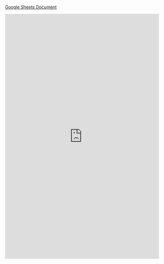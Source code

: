[Google Sheets Document](https://docs.google.com/spreadsheets/d/1fZZPt1zc6c_K6VdMn6nS60H-tv2VyBzxq3R2oebD4-A/edit?usp=sharing)

<iframe src="https://docs.google.com/spreadsheets/d/1fZZPt1zc6c_K6VdMn6nS60H-tv2VyBzxq3R2oebD4-A/edit?usp=sharing" style="border:0px #ffffff none" name="GoogleSheetsFrame" scrolling="no" frameborder="1" marginheight="0px" marginwidth="0px" height="800px" width="100%" allowfullscreen></iframe>
